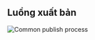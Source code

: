 ## Luồng xuất bản

![Common publish process](http://localhost:4000/openpub-introduction/assets/publish-process-A.png)

